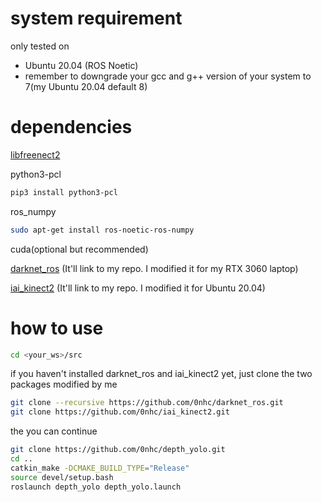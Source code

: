 # system requirement
only tested on
* Ubuntu 20.04 (ROS Noetic)
* remember to downgrade your gcc and g++ version of your system to 7(my Ubuntu 20.04 default 8)

# dependencies
[libfreenect2](https://github.com/OpenKinect/libfreenect2)

python3-pcl
```sh
pip3 install python3-pcl
```
ros_numpy
```sh
sudo apt-get install ros-noetic-ros-numpy
```
cuda(optional but recommended)

[darknet_ros](https://github.com/0nhc/darknet_ros.git) (It'll link to my repo. I modified it for my RTX 3060 laptop)

[iai_kinect2](https://github.com/0nhc/iai_kinect2.git) (It'll link to my repo. I modified it for Ubuntu 20.04)

# how to use

```sh
cd <your_ws>/src
```

if you haven't installed darknet_ros and iai_kinect2 yet, just clone the two packages modified by me
```sh
git clone --recursive https://github.com/0nhc/darknet_ros.git
git clone https://github.com/0nhc/iai_kinect2.git
```

the you can continue

```sh
git clone https://github.com/0nhc/depth_yolo.git
cd ..
catkin_make -DCMAKE_BUILD_TYPE="Release"
source devel/setup.bash
roslaunch depth_yolo depth_yolo.launch
```
